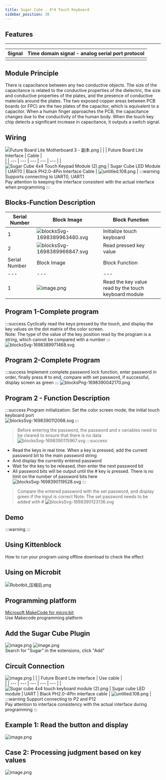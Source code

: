 ```yaml
---
title: Sugar Cube - 4*4 Touch Keyboard
sidebar_position: 38
---
```


## Features
---
| **Signal** | Time domain signal - analog serial port protocol |
| --- | --- |
|  |


## Module Principle
There is capacitance between any two conductive objects. The size of the capacitance is related to the conductive properties of the dielectric, the size and conductive properties of the plates, and the presence of conductive materials around the plates. The two exposed copper areas between PCB boards (or FPC) are the two plates of the capacitor, which is equivalent to a capacitor. When a human finger approaches the PCB, the capacitance changes due to the conductivity of the human body. When the touch key chip detects a significant increase in capacitance, it outputs a switch signal.


## Wiring

![Future Board Lite Motherboard 3 - 副本.png](1698381157389-9db763f1-d787-4a3a-8d0e-2b7aa0eda17c.png)
|  |  | Future Board Lite Interface | Cable | <br /> |
| --- | --- | --- | --- | --- |
| ![Sugar Cube 4x4 Touch Keypad Module (2).png](1698304525229-b89f562e-2c4a-47df-a831-39e25f5a6e56.png) | Sugar Cube LED Module | UART0 | Black PH2.0-4Pin Interface Cable | ![untitled.108.png](1694743359848-a54b5dae-be60-4e01-aa2f-f6f434429c91.png) |
:::warning
Supports connecting to UART0, UART1<br />Pay attention to keeping the interface consistent with the actual interface when programming
:::


## Blocks-Function Description
| Serial Number | Block Image | Block Function |
| --- | --- | --- |
| 1 | ![blocksSvg-1698389963480.svg](1698389989632-75e5d9c7-e2ad-43af-a571-9f44a6da0694.svg) | Initialize touch keyboard |
| 2 | ![blocksSvg-1698389966847.svg](1698389989632-0f2b7242-4f96-47bd-9dd1-294d1896fec2.svg) | Read pressed key value |
| Serial Number | Block Image | Block Function |
| --- | --- | --- |
| 1 | ![image.png](1709713005246-f67bb0a7-6aac-40c8-a733-4c616a488165.png) | Read the key value read by the touch keyboard module |


## Program 1-Complete program
:::success
Cyclically read the keys pressed by the touch, and display the key values on the dot matrix of the color screen.<br />Note: The type of the value of the key position read by the program is a string, which cannot be compared with a number
:::
![blocksSvg-1698389971468.svg](1698389989697-c8e9a9d3-e320-43e6-aa40-9f07554c43e0.svg)


## Program 2-Complete Program

:::success
Implement complete password lock function, enter password in order, finally press # to end, compare with set password, if successful, display screen as green
:::
![blocksPng-1698390042170.png](1698390052139-c4c95e39-dce0-49e1-8cf5-ece11c5566d0.png)


## Program 2 - Function Description
:::success
Program initialization: Set the color screen mode, the initial touch keyboard port<br />![blocksSvg-1698390112068.svg](1698390148057-2fb2a513-e19a-4cfc-a5b9-a066f88dcc76.svg)
:::
> Before entering the password, the password and x variables need to be cleared to ensure that there is no data
> ![blocksSvg-1698390115967.svg](1698390148071-1f26fc99-6580-40aa-88ca-daa2ded4a012.svg)
:::success
- Read the keys in real time. When a key is pressed, add the current password bit to the main password string
- And display the currently entered password
- Wait for the key to be released, then enter the next password bit
- All password bits will be output until the # key is pressed. There is no limit on the number of password bits here
![blocksSvg-1698390119528.svg](1698390148076-272e5ce9-0e06-47cf-87f8-c1f0408fd782.svg)
:::
> Compare the entered password with the set password, and display green if the input is correct
> Note: The set password needs to be added with #
> ![blocksSvg-1698390123136.svg](1698390148066-c8529c64-628b-4f87-b75c-9bb6960137b4.svg)


##  Demo
:::warning
:::


## Using Kittenblock
How to run your program using offline download to check the effect


## Using on Microbit
![Robotbit_压缩后.png](1709112761000-c84282ba-fe71-45c1-8ad4-8e7f6fc4738f.png)


##   Programming platform
[Microsoft MakeCode for micro:bit](https://makecode.microbit.org/#editor)<br />Use Makecode programming platform


##   Add the Sugar Cube Plugin

![image.png](1709111597414-08605e4f-d626-474f-9c07-ead8ba9f12f1.png)
![image.png](1709111641678-73b61119-c29c-4b48-add7-375ce9a15935.png)<br />Search for "Sugar" in the extensions, click "Add"


##  Circuit Connection
![image.png](1709783080521-b1d216e1-17e3-47ee-95ed-eb411c14d8a0.png)
|  |  | Future Board Lite interface | Use cable | <br /> |
| --- | --- | --- | --- | --- |
| ![Sugar cube 4x4 touch keyboard module (2).png](1698304525229-b89f562e-2c4a-47df-a831-39e25f5a6e56.png) | Sugar cube LED module | UART | Black PH2.0-4Pin interface cable | ![untitled.108.png](1694743359848-a54b5dae-be60-4e01-aa2f-f6f434429c91.png) |
:::warning
Support connecting to P2 and P12<br />Pay attention to interface consistency with the actual interface during programming
:::


##   Example 1: Read the button and display
![image.png](1709712984045-661d3a3c-ef93-48ce-b963-8bab586246a5.png)


##   Case 2: Processing judgment based on key values
![image.png](1709714299106-3b32475f-6691-40c1-91f6-72a12063fa8e.png)

